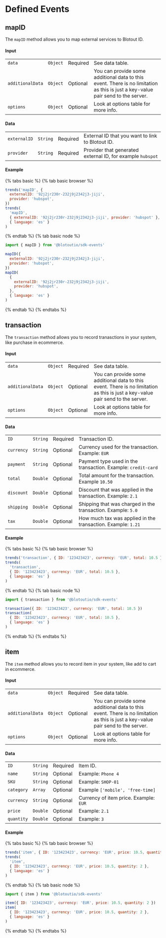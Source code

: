 # Defined Events

## mapID

The `mapID` method allows you to map external services to Blotout ID.

#### Input

|                  |          |          |                                                                                                                                 |
| ---------------- | -------- | -------- | ------------------------------------------------------------------------------------------------------------------------------- |
| `data`      | `Object` | Required | See data table.                                                                                                                 |
| `additionalData` | `Object` | Optional | You can provide some additional data to this event. There is no limitation as this is just a key-value pair send to the server. |
| `options`        | `Object` | Optional | Look at options table for more info.                                                                                            |

#### Data

|              |          |          |                                                            |
| ------------ | -------- | -------- | ---------------------------------------------------------- |
| `externalID` | `String` | Required | External ID that you want to link to Blotout ID.           |
| `provider`   | `String` | Required | Provider that generated external ID, for example `hubspot` |

#### Example

{% tabs basic %}
{% tab basic browser %}

```js
trends('mapID', {
  externalID: '92j2jr230r-232j9j2342j3-jiji',
  provider: 'hubspot',
})
trends(
  'mapID',
  { externalID: '92j2jr230r-232j9j2342j3-jiji', provider: 'hubspot' },
  { language: 'es' }
)
```

{% endtab %}
{% tab basic node %}

```js
import { mapID } from '@blotoutio/sdk-events'

mapID({
  externalID: '92j2jr230r-232j9j2342j3-jiji',
  provider: 'hubspot',
})
mapID(
  {
    externalID: '92j2jr230r-232j9j2342j3-jiji',
    provider: 'hubspot',
  },
  { language: 'es' }
)
```

{% endtab %}
{% endtabs %}

## transaction

The `transaction` method allows you to record tranasctions in your system, like purchase in ecommerce.

#### Input

|                  |          |          |                                                                                                                                 |
| ---------------- | -------- | -------- | ------------------------------------------------------------------------------------------------------------------------------- |
| `data`      | `Object` | Required | See data table.                                                                                                                 |
| `additionalData` | `Object` | Optional | You can provide some additional data to this event. There is no limitation as this is just a key-value pair send to the server. |
| `options`        | `Object` | Optional | Look at options table for more info.                                                                                            |

#### Data

|              |          |          |                                                            |
| ------------ | -------- | -------- | ---------------------------------------------------------- |
| `ID` | `String` | Required | Transaction ID.           |
| `currency`   | `String` | Optional | Currency used for the transaction. Example: `EUR` |
| `payment`   | `String` | Optional | Payment type used in the transaction. Example: `credit-card` |
| `total`   | `Double` | Optional | Total amount for the transaction. Example `10.50` |
| `discount`   | `Double` | Optional | Discount that was applied in the transaction. Example: `2.1` |
| `shipping`   | `Double` | Optional | Shipping that was charged in the transaction. Example: `5.0` |
| `tax`   | `Double` | Optional | How much tax was applied in the transaction. Example: `1.21` |

#### Example

{% tabs basic %}
{% tab basic browser %}

```js
trends('transaction', { ID: '123423423', currency: 'EUR', total: 10.5 })
trends(
  'transaction',
  { ID: '123423423', currency: 'EUR', total: 10.5 },
  { language: 'es' }
)
```

{% endtab %}
{% tab basic node %}

```js
import { transaction } from '@blotoutio/sdk-events'

transaction({ ID: '123423423', currency: 'EUR', total: 10.5 })
transaction(
  { ID: '123423423', currency: 'EUR', total: 10.5 },
  { language: 'es' }
)
```

{% endtab %}
{% endtabs %}

## item

The `item` method allows you to record item in your system, like add to cart in ecommerce.

#### Input

|                  |          |          |                                                                                                                                 |
| ---------------- | -------- | -------- | ------------------------------------------------------------------------------------------------------------------------------- |
| `data`      | `Object` | Required | See data table.                                                                                                                 |
| `additionalData` | `Object` | Optional | You can provide some additional data to this event. There is no limitation as this is just a key-value pair send to the server. |
| `options`        | `Object` | Optional | Look at options table for more info.                                                                                            |

#### Data

|              |          |          |                                                            |
| ------------ | -------- | -------- | ---------------------------------------------------------- |
| `ID` | `String` | Required | Item ID.           |
| `name`   | `String` | Optional | Example: `Phone 4` |
| `SKU`   | `String` | Optional | Example: `SHOP-01` |
| `category`   | `Array` | Optional | Example `['mobile', 'free-time]` |
| `currency`   | `String` | Optional | Currency of item price. Example: `EUR` |
| `price`   | `Double` | Optional | Example: `2.1` |
| `quantity`   | `Double` | Optional | Example: `3` |

#### Example

{% tabs basic %}
{% tab basic browser %}

```js
trends('item', { ID: '123423423', currency: 'EUR', price: 10.5, quantity: 2 })
trends(
  'item',
  { ID: '123423423', currency: 'EUR', price: 10.5, quantity: 2 },
  { language: 'es' }
)
```

{% endtab %}
{% tab basic node %}

```js
import { item } from '@blotoutio/sdk-events'

item({ ID: '123423423', currency: 'EUR', price: 10.5, quantity: 2 })
item(
  { ID: '123423423', currency: 'EUR', price: 10.5, quantity: 2 },
  { language: 'es' }
)
```

{% endtab %}
{% endtabs %}
